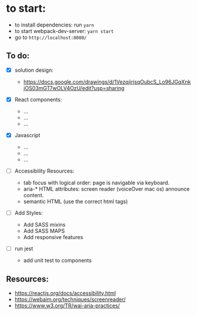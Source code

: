 # to start:
- to install dependencies: run `yarn`
- to start webpack-dev-server: `yarn start`
- go to `http://localhost:8080/`

## To do:
- [x] solution design:
  - https://docs.google.com/drawings/d/1VezqjirjsqOubcS_Lo96JGqXnkjOS03mGT7wOLV4OzU/edit?usp=sharing

- [x] React components:
  - ...
  - ...
  - ...

- [x] Javascript
  - ...
  - ...
  - ...

- [ ] Accessibility Resources:
  - tab focus with logical order: page is navigable via keyboard.
  - aria-* HTML attributes: screen reader (voiceOver mac os) announce content.
  - semantic HTML (use the correct html tags)

- [ ] Add Styles:
  - Add SASS mixins
  - Add SASS MAPS
  - Add responsive features

- [ ] run jest
  - add unit test to components


## Resources:
- https://reactjs.org/docs/accessibility.html
- https://webaim.org/techniques/screenreader/
- https://www.w3.org/TR/wai-aria-practices/ 